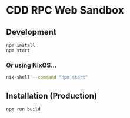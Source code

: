 # CDD RPC Web Sandbox

## Development

```bash:
npm install
npm start
```

### Or using NixOS...
```bash
nix-shell --command "npm start"
```

## Installation (Production)

```bash:
npm run build
```
